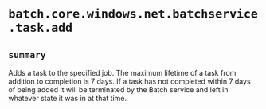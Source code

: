 # `batch.core.windows.net.batchservice.task.add`

## `summary`
Adds a task to the specified job. The maximum lifetime of a task from addition to completion is 7 days. If a task has not completed within 7 days of being added it will be terminated by the Batch service and left in whatever state it was in at that time.


